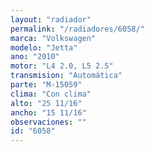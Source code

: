 ```yaml
---
layout: "radiador"
permalink: "/radiadores/6058/"
marca: "Volkswagen"
modelo: "Jetta"
ano: "2010"
motor: "L4 2.0, L5 2.5"
transmision: "Automática"
parte: "M-15059"
clima: "Con clima"
alto: "25 11/16"
ancho: "15 11/16"
observaciones: ""
id: "6058"
---
```


